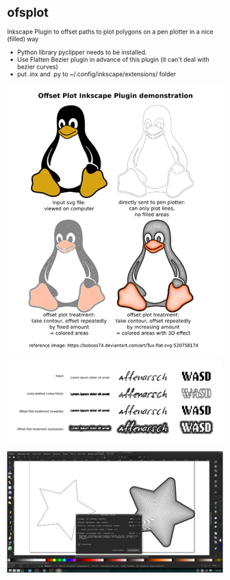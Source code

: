 # ofsplot
Inkscape Plugin to offset paths to plot polygons on a pen plotter in a nice (filled) way

- Python library pyclipper needs to be installed.
- Use Flatten Bezier plugin in advance of this plugin (it can't deal with bezier curves)
- put .inx and .py to ~/.config/inkscape/extensions/ folder


![demo screenshot](https://github.com/TimeTravel-0/ofsplot/raw/master/tux_flat_svg_by_boboss74-d8m1nku2.png)

![demo screenshot](https://github.com/TimeTravel-0/ofsplot/raw/master/offset_plot_font_demo.png)

![demo screenshot](https://github.com/TimeTravel-0/ofsplot/raw/master/ofsplot.png)
